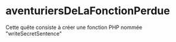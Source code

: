 # aventuriersDeLaFonctionPerdue
Cette quête consiste à créer une fonction PHP nommée "writeSecretSentence"
